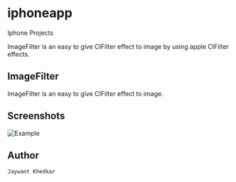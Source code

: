 # iphoneapp
Iphone Projects

ImageFilter is an easy to give CIFilter effect to image by using apple CIFilter effects. 

## ImageFilter
       
ImageFilter is an easy to give CIFilter effect to image.

## Screenshots
![Example](./ImageFilter/imageFilter.gif "Example View")

## Author
	Jaywant Khedkar
